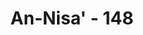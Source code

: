 ---
title: "An-Nisa' - 148"
no: 148
arabic_no: ١٤٨
ayah: ۞ لَا يُحِبُّ اللّٰهُ الْجَهْرَ بِالسُّوْۤءِ مِنَ الْقَوْلِ اِلَّا مَنْ ظُلِمَ ۗ وَكَانَ اللّٰهُ سَمِيْعًا عَلِيْمًا 
translation: "Allah tidak menyukai perkataan buruk, (yang diucapkan) secara terus terang kecuali oleh orang yang dizalimi. Dan Allah Maha Mendengar, Maha Mengetahui."
tafsir: "Allah tidak menyukai hamba-Nya yang melontarkan kata-kata buruk kepada siapa pun. Kata buruk dapat menimbulkan permusuhan dan kebencian di antara anggota masyarakat dan jika berlarut-larut dapat menjurus kepada pengingkaran hak dan pertumpahan darah, dan dapat pula mempengaruhi orang yang mendengarnya untuk meniru perbuatan itu, terutama bila perbuatan itu dilakukan oleh pemimpin. Allah tidak menyukai sesuatu, berarti Allah tidak meridainya dan tidak memberinya pahala.\n\nDalam hal ini dikecualikan orang yang dianiaya. Jika seseorang dianiaya, dia diperbolehkan mengadukan orang yang menganiayanya kepada hakim atau kepada orang lain yang dapat memberi pertolongan dalam menghilangkan kezaliman. Jika seseorang dianiaya lalu ia menyampaikan pengaduan, tentu saja pengaduan itu dengan menyebutkan keburukan-keburukan orang yang menganiayanya. Maka dalam hal ini ada dua kemungkinan. Pertama, orang yang teraniaya melontarkan ucapan-ucapan buruk terhadap seseorang yang menganiayanya. Hal ini dapat menimbulkan permusuhan dan kebencian antara kedua belah pihak. Kedua, bila orang yang dianiaya itu mendiamkan saja, maka kezaliman akan tambah memuncak dan keadilan akan lenyap. Karena itu Allah mengizinkan dalam ayat ini bagi orang yang teraniaya melontarkan ucapan dan tuduhan tentang keburukan tindakan-tindakan yang dilakukan oleh orang yang menganiaya walaupun akan mengakibatkan kebencian, karena membiarkan penganiayaan adalah lebih buruk akibatnya, sesuai dengan kaidah:\n\n\"Melakukan yang lebih ringan mudaratnya di antara dua kemudaratan.\"\n\nOrang yang dianiaya wajib menyampaikan pengaduannya kepada hakim atau lainnya. Seseorang yang zalim jika tidak diambil tindakan yang tegas terhadapnya, kezalimannya akan bertambah luas. Tetapi jika tidak ada maksud untuk menghilangkan kezaliman, seseorang dilarang keras melontarkan ucapan-ucapan yang buruk. Dalam ayat ini diperingatkan bahwa Allah Maha Mendengar dan Maha Mengetahui setiap ucapan yang dikeluarkan oleh orang yang zalim dan orang yang dianiaya, terutama jika mereka melampaui batas sampai melontarkan pengaduan yang dusta atau bersifat menghasut dan mengadu domba."
---